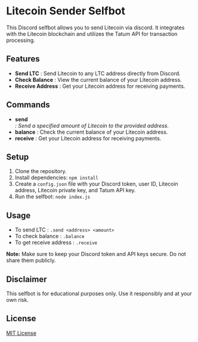 # Litecoin Sender Selfbot

This Discord selfbot allows you to send Litecoin via discord. It integrates with the Litecoin blockchain and utilizes the Tatum API for transaction processing.

## Features

- **Send LTC** : Send Litecoin to any LTC address directly from Discord.
- **Check Balance** : View the current balance of your Litecoin address.
- **Receive Address** : Get your Litecoin address for receiving payments.

## Commands

- **send <address> <amount>** : Send a specified amount of Litecoin to the provided address.
- **balance** : Check the current balance of your Litecoin address.
- **receive** : Get your Litecoin address for receiving payments.

## Setup

1. Clone the repository.
2. Install dependencies: `npm install `
3. Create a `config.json` file with your Discord token, user ID, Litecoin address, Litecoin private key, and Tatum API key.
4. Run the selfbot: `node index.js`

## Usage

- To send LTC : `.send <address> <amount>`
- To check balance : `.balance`
- To get receive address : `.receive`

**Note:** Make sure to keep your Discord token and API keys secure. Do not share them publicly.

## Disclaimer

This selfbot is for educational purposes only. Use it responsibly and at your own risk.

## License

[MIT License](LICENSE)
